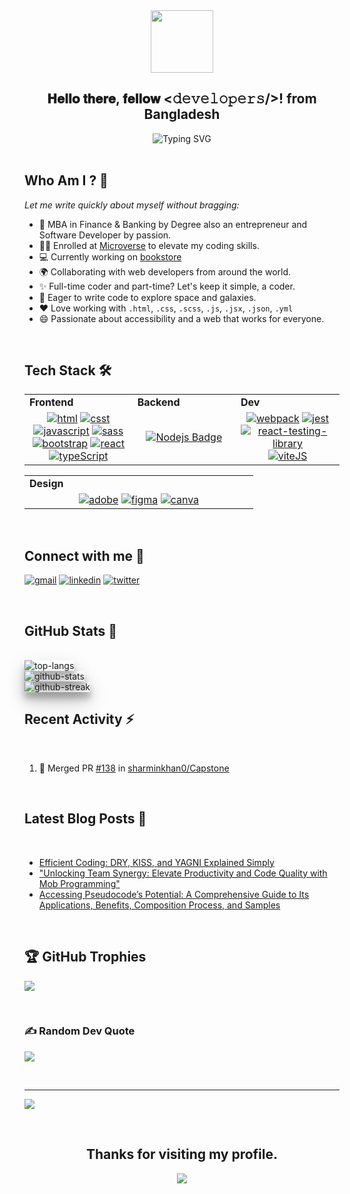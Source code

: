  <div align="center">
  <img src="https://media.giphy.com/media/hpXdHPfFI5wTABdDx9/giphy.gif" width="100"  align="center">
  <h2> 𝐇𝐞𝐥𝐥𝐨 𝐭𝐡𝐞𝐫𝐞, 𝐟𝐞𝐥𝐥𝐨𝐰 <𝚍𝚎𝚟𝚎𝚕𝚘𝚙𝚎𝚛𝚜/>! from Bangladesh</h2>
</div>  
<div align="center">
  <img src="https://readme-typing-svg.demolab.com?font=Fira+Code&weight=600&size=36&duration=4000&pause=500&color=7D5EA9&center=true&vCenter=true&width=650&height=85&lines=Welcome+to+Sharmin's+GitHub!;I'm+a+Full-Stack+Developer!" alt="Typing SVG" />

<!-- <img 
src="https://media.giphy.com/media/v1.Y2lkPTc5MGI3NjExbmhreG9jcWFpdXNod2szOHYyNTdxdGNheWxxcm94ZTRib3R2MnUxbiZlcD12MV9pbnRlcm5hbF9naWZfYnlfaWQmY3Q9Zw/L1R1tvI9svkIWwpVYr/giphy.gif" width="700" height="300"  align="center"> -->
</div>
<br/>
   
   
## Who Am I ? 🤔
 _Let me write quickly about myself without bragging:_
- 🥈 MBA in Finance & Banking by Degree also an entrepreneur and Software Developer by passion.
- 👩‍🎓 Enrolled at [Microverse](https://github.com/microverseinc) to elevate my coding skills.
- 💻 Currently working on [bookstore ](https://github.com/sharminkhan0/)
- 🌍 Collaborating with web developers from around the world.
- ✨ Full-time coder and part-time? Let's keep it simple, a coder.
- 🚀 Eager to write code to explore space and galaxies.
- ❤ Love working with `.html`, `.css`, `.scss`, `.js`, `.jsx`, `.json`, `.yml`
- 😄 Passionate about accessibility and a web that works for everyone.
  
</br>

## Tech Stack 🛠

<div align="center" style="witdh:100%"> 
  <table>
    <tr>
      <td valign="center" width="250px"><b>Frontend<b></td>
      <td valign="center" width="150px"><b>Backend<b></td>
      <td valign="center" width="150px"><b>Dev<b></td>
    </tr>
    <tr>
      <td valign="center" align="center" width="350px"> <!--frontend-->
       <a href="https://developer.mozilla.org/en-US/docs/Web/HTML"><img src='https://img.shields.io/badge/html-red.svg?style=for-the-badge&logo=html&logoColor=red' alt="html" /></a>
       <a href="https://developer.mozilla.org/en-US/docs/Web/CSS"><img src='https://img.shields.io/badge/css-blue.svg?style=for-the-badge&logo=css&logoColor=blue' alt="csst" /></a>
       <a href="https://developer.mozilla.org/en-US/docs/Web/JavaScript"><img src='https://img.shields.io/badge/javascript-%23323330.svg?style=for-the-badge&logo=javascript&logoColor=%23F7DF1E' alt="javascript" /></a>
       <a href="https://sass-lang.com/"><img src='https://img.shields.io/badge/Sass-CC6699?style=for-the-badge&logo=sass&logoColor=white' alt="sass" /></a> 
<a href="https://getbootstrap.com/"><img src='https://img.shields.io/badge/Bootstrap-563D7C?style=for-the-badge&logo=bootstrap&logoColor=white' alt="bootstrap" /></a>
       <a href="https://react.dev/"><img src='https://img.shields.io/badge/React-20232A?style=for-the-badge&logo=react&logoColor=61DAFB' alt="react" /></a>
       <a href="https://typeScript.dev/"><img src='https://img.shields.io/badge/TypeScript-20232A?style=for-the-badge&logo=typeScript&logoColor=61DAFB' alt="typeScript" /></a>
      </td>      
      <td valign="center" align="center" width="350px"> <!--Backend-->
       <a href="https://node.js.org/"><img src='https://img.shields.io/badge/-Nodejs-3C873A?style=for-the-badge&labelColor=black&logo=node.js&logoColor=3C873A' alt="Nodejs Badge" /></a>
       <!--[![Nodejs Badge](https://img.shields.io/badge/-Nodejs-3C873A?style=for-the-badge&labelColor=black&logo=node.js&logoColor=3C873A)]
      <!--  <img src="https://img.shields.io/badge/Ruby-blue" /> 
        <img src="https://img.shields.io/badge/Rails-blue" />  -->
         <!-- <img src="https://img.shields.io/badge/Node.js-blue" /> 
<!--         <img src="https://img.shields.io/badge/Python-blue" />  
<!--         <img src="https://img.shields.io/badge/Java-blue" /> -->
      </td>
      <td valign="center" align="center" width="350px"> <!---Dev--->
       <a href="https://webpack.js.org/"><img src='https://img.shields.io/badge/Webpack-8DD6F9?style=for-the-badge&logo=Webpack&logoColor=black' alt="webpack" /></a>
       <a href="https://jestjs.io/"><img src='https://img.shields.io/badge/Jest-C21325?style=for-the-badge&logo=jest&logoColor=white' alt="jest" /></a>
       <a href="https://testing-library.com/docs/react-testing-library/intro/"><img src='https://img.shields.io/badge/-React_Testing_Library-%23E33332?style=for-the-badge&logo=testing-library&logoColor=white' alt="react-testing-library" /></a>
       <a href="https://viteJS.com/docs/viteJS/intro/"><img src='https://img.shields.io/badge/ViteJS-%23E33332?style=for-the-badge&logo=viteJS&logoColor=white' alt="viteJS" /></a>
      <!-- <img src="https://img.shields.io/badge/ViteJS-blue" />
        <img src="https://img.shields.io/badge/Webpack-blue" /> 
        <img src="https://img.shields.io/badge/TDD-blue" />
        <img src="https://img.shields.io/badge/Jest-blue" /> 
       <!-- <img src="https://img.shields.io/badge/MySQL-blue" /> 
        <img src="https://img.shields.io/badge/PostgreSQL-blue" /> -->
      </td>
    </tr>
  </table>
  
 <table>
    <tr>
      <td valign="center" width="150px"><b>Design<b></td>
    </tr>
    <tr>
     <td valign="center" align="center" width="350px">
      <a href="https://www.adobe.com/"><img src='https://img.shields.io/badge/Adobe -%23FF0000.svg?style=for-the-badge&logo=adobe&logoColor=white' alt="adobe" /></a>
      <!--<a href="https://www.adobe.com/"><img src='https://img.shields.io/badge/Adobe After Effects-%23FF0000.svg?style=for-the-badge&logo=adobe&logoColor=white' alt="adobe" /></a>
      <a href="https://www.adobe.com/"><img src='https://img.shields.io/badge/Adobe Premiere Pro-%23FF0000.svg?style=for-the-badge&logo=adobe&logoColor=white' alt="adobe" /></a>-->
      <a href="https://www.figma.com/"><img src='https://img.shields.io/badge/Figma-F24E1E?style=for-the-badge&logo=figma&logoColor=white' alt="figma" /></a>
      <a href="https://www.canva.com/"><img src='https://img.shields.io/badge/Canva-F24E1E?style=for-the-badge&logo=canva&logoColor=white' alt="canva" /</a>     
       <!--
       <img src="https://img.shields.io/badge/WebGL-blue" /> 
       <img src="https://img.shields.io/badge/Three.js-blue" /> -->
      </td>
    </tr>
  </table>
</div>

<!---
<a href="https://developer.mozilla.org/en-US/docs/Web/HTML"><img src='https://img.shields.io/badge/html-%23323330.svg?style=for-the-badge&logo=html&logoColor=%23F7DF1E' alt="html" /></a>
       <a href="https://developer.mozilla.org/en-US/docs/Web/CSS"><img src='https://img.shields.io/badge/css-%23323330.svg?style=for-the-badge&logo=css&logoColor=%23F7DF1E' alt="csst" /></a>
       <a href="https://developer.mozilla.org/en-US/docs/Web/JavaScript"><img src='https://img.shields.io/badge/javascript-%23323330.svg?style=for-the-badge&logo=javascript&logoColor=%23F7DF1E' alt="javascript" /></a>
<a href="https://webpack.js.org/"><img src='https://img.shields.io/badge/Webpack-8DD6F9?style=for-the-badge&logo=Webpack&logoColor=black' alt="webpack" /></a>
<!--a href="https://react.dev/"><img src='https://img.shields.io/badge/React-20232A?style=for-the-badge&logo=react&logoColor=61DAFB' alt="react" /></a>
<a href="https://nextjs.org/"><img src='https://img.shields.io/badge/next.js-000000?style=for-the-badge&logo=nextdotjs&logoColor=white' alt="nextJS" /></a>
<a href="https://redux.js.org/"><img src='https://img.shields.io/badge/Redux-593D88?style=for-the-badge&logo=redux&logoColor=white' alt="redux" /></a>-->
<!---
<a href="https://sass-lang.com/"><img src='https://img.shields.io/badge/Sass-CC6699?style=for-the-badge&logo=sass&logoColor=white' alt="sass" /></a> 
<a href="https://getbootstrap.com/"><img src='https://img.shields.io/badge/Bootstrap-563D7C?style=for-the-badge&logo=bootstrap&logoColor=white' alt="bootstrap" /></a>
<!--a href="https://tailwindcss.com/"><img src='https://img.shields.io/badge/Tailwind_CSS-38B2AC?style=for-the-badge&logo=tailwind-css&logoColor=white' alt="tailwind" /></a>

<a href="https://www.mysql.com/"><img src='https://img.shields.io/badge/MySQL-005C54?style=for-the-badge&logo=mysql&logoColor=white' alt="mysql" /></a>
<a href="https://www.postgresql.org/"><img src='https://img.shields.io/badge/PostgreSQL-316192?style=for-the-badge&logo=postgresql&logoColor=white' alt="postgresql" /></a>
<a href="https://www.ruby-lang.org/en/"><img src='https://img.shields.io/badge/Ruby-CC342D?style=for-the-badge&logo=ruby&logoColor=white' alt="ruby" /></a>
<a href="https://rubyonrails.org/"><img src='https://img.shields.io/badge/Ruby_on_Rails-CC0000?style=for-the-badge&logo=ruby-on-rails&logoColor=white' alt="ror" /></a>
<a href="https://jwt.io/"><img src='https://img.shields.io/badge/JWT-000000?style=for-the-badge&logo=JSON%20web%20tokens&logoColor=white' alt="jwt" /></a>

<a href="https://jestjs.io/"><img src='https://img.shields.io/badge/Jest-C21325?style=for-the-badge&logo=jest&logoColor=white' alt="jest" /></a>
<a href="https://testing-library.com/docs/react-testing-library/intro/"><img src='https://img.shields.io/badge/-React_Testing_Library-%23E33332?style=for-the-badge&logo=testing-library&logoColor=white' alt="react-testing-library" /></a>
<a href="https://swagger.io/"><img src='https://img.shields.io/badge/Swagger-85EA2D?style=for-the-badge&logo=Swagger&logoColor=black' alt="swagger" /></a>
<a href="https://www.postman.com/"><img src='https://img.shields.io/badge/Postman-FF6C37?style=for-the-badge&logo=Postman&logoColor=white' alt="postman" /></a>

<!--<a href="https://www.adobe.com/"><img src='https://img.shields.io/badge/adobe-%23FF0000.svg?style=for-the-badge&logo=adobe&logoColor=white' alt="adobe" /></a>-->
<!---
<a href="https://www.figma.com/"><img src='https://img.shields.io/badge/Figma-F24E1E?style=for-the-badge&logo=figma&logoColor=white' alt="figma" /></a>
<!--a href="https://vercel.com/"><img src='https://img.shields.io/badge/Vercel-000000?style=for-the-badge&logo=vercel&logoColor=white' alt="vercel" /></a>
<a href="https://render.com/"><img src='https://img.shields.io/badge/Render-46E398?style=for-the-badge&logo=render&logoColor=white' alt="render" /></a>
<a href="https://railway.app/"><img src='https://img.shields.io/badge/Railway-131456?style=for-the-badge&logo=railway&logoColor=white' alt="railway" /></a>
<a href="https://www.netlify.com/"><img src='https://img.shields.io/badge/Netlify-00C7B7?style=for-the-badge&logo=netlify&logoColor=white' alt="netlify" /></a>-->

</br>

## Connect with me 🤝

<a href="mailto:sharminakterkhan0@gmail.ocm"><img src='https://img.shields.io/badge/Gmail-D14836?style=for-the-badge&logo=gmail&logoColor=white' alt="gmail" /></a>
<a href='https://www.linkedin.com/in/sharmin-akter-khan-62063419b/'><img src='https://img.shields.io/badge/LinkedIn-0077B5?style=for-the-badge&logo=linkedin&logoColor=white' alt="linkedin" /></a>
<a href='https://twitter.com/SharminAkterKh'><img src='https://img.shields.io/badge/Twitter-1DA1F2?style=for-the-badge&logo=twitter&logoColor=white' alt="twitter" /></a>
<!--<a href='https://replit.com/@Sharmin-AkterAk'><img src='https://img.shields.io/badge/Replit-1DA1F2?style=for-the-badge&logo=Replit&logoColor=white' alt="Replit" /></a>
<a href='https://www.hackerrank.com/sharminakterkha1'><img src="https://img.shields.io/badge/hackerrank-1DA1F2?style=for-the-badge&logo=hackerrank&logoColor=white'" alt="hackerrank" /></a>-->

</br>

## GitHub Stats 🚀

</br>
<img src="https://github-readme-stats.vercel.app/api/top-langs/?username=sharminkhan0&theme=transparent&langs_count=10&layout=compact&title_color=FF6347&text_color=7D5EA9&custom_title=Most%20Used%20Languages&border_color=7D5EA8&border_radius=10&" alt="top-langs" style=" box-shadow: 0 14px 28px rgba(0,0,0,0.25), 0 10px 10px rgba(0,0,0,0.22);" />    
</br>
<img src="https://github-readme-stats.vercel.app/api?username=sharminkhan0&theme=transparent&hide_rank=false&show_icons=true&include_all_commits=true&count_private=true&title_color=FF6347&text_color=7D5EA9&icon_color=FF6347&border_color=7D5EA9&border_radius=10" alt="github-stats" style=" box-shadow: 0 14px 28px rgba(0,0,0,0.25), 0 10px 10px rgba(0,0,0,0.22);" />
</br>
<img src="https://github-readme-streak-stats.herokuapp.com?user=sharminkhan0&theme=transparent&border_radius=10&ring=FF6347&fire=FF6347&currStreakNum=FF6347&currStreakLabel=7D5EA9&sideNums=7D5EA9&sideLabels=7D5EA2&dates=FF6347D6&border=7D5EA9" alt="github-streak" style=" box-shadow: 0 14px 28px rgba(0,0,0,0.25), 0 10px 10px rgba(0,0,0,0.22);"/>
</br>

## Recent Activity ⚡

</br>

<!--START_SECTION:activity-->
1. 🎉 Merged PR [#138](https://github.com/sharminkhan0/Capstone/pull/5) in [sharminkhan0/Capstone](https://github.com/sharminkhan0/Capstone)
<!--2. 🎉 Merged PR [#13](https:/sharminkhan0/github.com/sharminkhan0/Blog-App/pull/13) in [sharminkhan0/Blog-App](https:/sharminkhan0/github.com//Blog-App)
1. 🗣 Commented on [#25](https:/sharminkhan0/github.com/sharminkhan0/Recipe-App/pull/25) in [sharminkhan0/Recipe-App](https:/sharminkhan0/github.com//Recipe-App)
2. 💪 Opened PR [#25](https:/sharminkhan0/github.com/sharminkhan0/Recipe-App/pull/25) in [sharminkhan0/Recipe-App](https:/sharminkhan0/github.com//Recipe-App)
3. 💪 Opened PR [#13](https:/sharminkhan0/github.com/sharminkhan0/Blog-App/pull/13) in [sharminkhan0/Blog-App](https:/sharminkhan0/github.com//Blog-App)
4. 🗣 Commented on [#34](https:/sharminkhan0/github.com/bilalrajput09/Catalog-of-my-things/issues/34#issuecomment-1637943748) in [bilalrajput09/Catalog-of-my-things](https://github.com/bilalrajput09/Catalog-of-my-things)
5. 💪 Opened PR [#2](https:/sharminkhan0/github.com/sharminkhan0/Byte-Brawl-Backend/pull/2) in [sharminkhan0/Byte-Brawl-Backend](https://github.com/sharminkhan0/Byte-Brawl-Backend)
<!--END_SECTION:activity-->

</br>

## Latest Blog Posts 📕

</br>

<!-- BLOG-POST-LIST:START -->

- [Efficient Coding: DRY, KISS, and YAGNI Explained Simply](https://medium.com/@sharminakterkhan0/efficient-coding-dry-kiss-and-yagni-explained-simply-3fdfdb090fca)
- ["Unlocking Team Synergy: Elevate Productivity and Code Quality with Mob Programming"](https://medium.com/@sharminakterkhan0/unlocking-team-synergy-elevate-productivity-and-code-quality-with-mob-programming-c11a16af743e)
- [Accessing Pseudocode’s Potential: A Comprehensive Guide to Its Applications, Benefits, Composition Process, and Samples](https://medium.com/@sharminakterkhan0/accessing-pseudocodes-potential-a-comprehensive-guide-to-its-applications-benefits-composition-9381e36d66b1)

<!-- BLOG-POST-LIST:END -->

</br>

## 🏆 GitHub Trophies
![](https://github-profile-trophy.vercel.app/?username=sharminkhan0&theme=radical&no-frame=false&no-bg=false&margin-w=4)

</br>

### ✍️ Random Dev Quote
![](https://quotes-github-readme.vercel.app/api?type=horizontal&theme=radical)

</br>

<!-- ### 🔝 Top Contributed Repo
![](https://github-contributor-stats.vercel.app/api?username=sharminkhan0&limit=5&theme=dark&combine_all_yearly_contributions=true) -->
---
[![](https://visitcount.itsvg.in/api?id=sharminkhan0&icon=0&color=0)](https://visitcount.itsvg.in)

</br>

<h2 align="center"> Thanks for visiting my profile.</h2>
<p align="center">
  <img src="https://capsule-render.vercel.app/api?type=waving&color=gradient&height=65&section=footer"/>
</p>

<!---
skarminkhan0/sharminkhan0 is a ✨ special ✨ repository because its `README.md` (this file) appears on your GitHub profile.
You can click the Preview link to take a look at your changes.
--->
